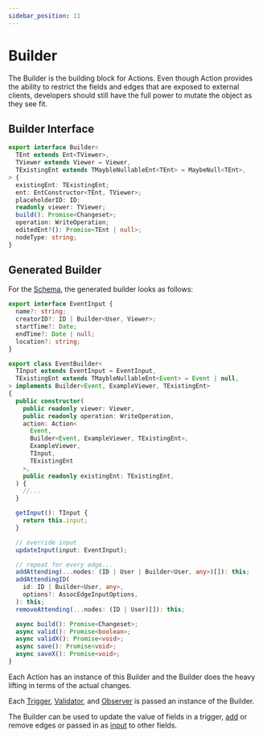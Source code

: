 ```yaml
---
sidebar_position: 11
---
```


# Builder

The Builder is the building block for Actions. Even though Action provides the ability to restrict the fields and edges that are exposed to external clients, developers should still have the full power to mutate the object as they see fit.

## Builder Interface

```ts
export interface Builder<
  TEnt extends Ent<TViewer>,
  TViewer extends Viewer = Viewer,
  TExistingEnt extends TMaybleNullableEnt<TEnt> = MaybeNull<TEnt>,
> {
  existingEnt: TExistingEnt;
  ent: EntConstructor<TEnt, TViewer>;
  placeholderID: ID;
  readonly viewer: TViewer;
  build(): Promise<Changeset>;
  operation: WriteOperation;
  editedEnt?(): Promise<TEnt | null>;
  nodeType: string;
}

```

## Generated Builder

For the [Schema](/docs/actions/action#schema), the generated builder looks as follows:

```ts title="src/ent/event/actions/event_builder.ts"
export interface EventInput {
  name?: string;
  creatorID?: ID | Builder<User, Viewer>;
  startTime?: Date;
  endTime?: Date | null;
  location?: string;
}

export class EventBuilder<
  TInput extends EventInput = EventInput,
  TExistingEnt extends TMaybleNullableEnt<Event> = Event | null,
> implements Builder<Event, ExampleViewer, TExistingEnt>
{
  public constructor(
    public readonly viewer: Viewer,
    public readonly operation: WriteOperation,
    action: Action<
      Event,
      Builder<Event, ExampleViewer, TExistingEnt>,
      ExampleViewer,
      TInput,
      TExistingEnt
    >,
    public readonly existingEnt: TExistingEnt,
  ) {
    //...
  }

  getInput(): TInput {
    return this.input;
  }

  // override input
  updateInput(input: EventInput);

  // repeat for every edge...
  addAttending(...nodes: (ID | User | Builder<User, any>)[]): this;
  addAttendingID(
    id: ID | Builder<User, any>,
    options?: AssocEdgeInputOptions,
  ): this;
  removeAttending(...nodes: (ID | User)[]): this;

  async build(): Promise<Changeset>;
  async valid(): Promise<boolean>;
  async validX(): Promise<void>;
  async save(): Promise<void>;
  async saveX(): Promise<void>;
}
```

Each Action has an instance of this Builder and the Builder does the heavy lifting in terms of the actual changes.

Each [Trigger](/docs/actions/triggers), [Validator](/docs/actions/validators), and [Observer](/docs/actions/observers) is passed an instance of the Builder.

The Builder can be used to update the value of fields in a trigger, [add](/docs/actions/triggers#update-builder) or remove edges or passed in as [input](/docs/actions/triggers#input) to other fields.
